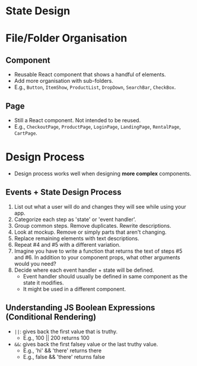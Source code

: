 # State Design

# File/Folder Organisation

## Component

- Reusable React component that shows a handful of elements.
- Add more organisation with sub-folders.
- E.g., `Button`, `ItemShow`, `ProductList`, `DropDown`, `SearchBar`, `CheckBox`.

## Page

- Still a React component. Not intended to be reused.
- E.g., `CheckoutPage`, `ProductPage`, `LoginPage`, `LandingPage`, `RentalPage`, `CartPage`.

# Design Process

- Design process works well when designing **more complex** components.

## Events + State Design Process

1. List out what a user will do and changes they will see while using your app.
2. Categorize each step as 'state' or 'event handler'.
3. Group common steps. Remove duplicates. Rewrite descriptions.
4. Look at mockup. Remove or simply parts that aren't changing.
5. Replace remaining elements with text descriptions.
6. Repeat #4 and #5 with a different variation.
7. Imagine you have to write a function that returns the text of steps #5 and #6. In addition to your component props, what other arguments would you need?
8. Decide where each event handler + state will be defined.
    - Event handler should usually be defined in same component as the state it modifies.
    - It might be used in a different component.

## Understanding JS Boolean Expressions (Conditional Rendering)

- `||`: gives back the first value that is truthy.
    - E.g., 100 || 200 returns 100
- `&&`: gives back the first falsey value or the last truthy value.
    - E.g., 'hi' && 'there' returns there
    - E.g., false && 'there' returns false

